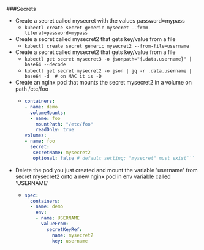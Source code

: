 ###Secrets
* Create a secret called mysecret with the values password=mypass
  * ```kubectl create secret generic mysecret --from-literal=password=mypass```
* Create a secret called mysecret2 that gets key/value from a file 
  * ```kubectl create secret generic mysecret2 --from-file=username```
* Create a secret called mysecret2 that gets key/value from a file  
  * ```kubectl get secret mysecret3 -o jsonpath="{.data.username}" | base64 --decode```  
  * ```kubectl get secret mysecret2 -o json | jq -r .data.username | base64 -d  # on MAC it is -D```
* Create an nginx pod that mounts the secret mysecret2 in a volume on path /etc/foo
  * ```yaml
    containers:
    - name: demo 
      volumeMounts:
      - name: foo
        mountPath: "/etc/foo"
        readOnly: true
    volumes:
    - name: foo
      secret:
       secretName: mysecret2
       optional: false # default setting; "mysecret" must exist```
* Delete the pod you just created and mount the variable 'username' from secret mysecret2 onto a new nginx pod in env variable called 'USERNAME'
  * ```yaml
    spec:
      containers: 
      - name: demo
        env: 
        - name: USERNAME
          valueFrom:
            secretKeyRef:
              name: mysecret2
              key: username    
    ```